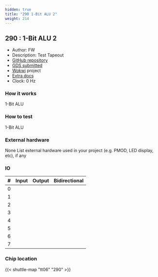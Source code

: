 ```yaml
---
hidden: true
title: "290 1-Bit ALU 2"
weight: 214
---
```


## 290 : 1-Bit ALU 2

* Author: FW
* Description: Test Tapeout
* [GitHub repository](https://github.com/aisvo1/TinyTapeoutTest)
* [GDS submitted](https://github.com/aisvo1/TinyTapeoutTest/actions/runs/8674062351)
* [Wokwi](https://wokwi.com/projects/395054466384583681) project
* [Extra docs]()
* Clock: 0 Hz

<!---

This file is used to generate your project datasheet. Please fill in the information below and delete any unused
sections.

You can also include images in this folder and reference them in the markdown. Each image must be less than
512 kb in size, and the combined size of all images must be less than 1 MB.
-->


### How it works

1-Bit ALU

### How to test

1-Bit ALU

### External hardware

None
List external hardware used in your project (e.g. PMOD, LED display, etc), if any


### IO

| #             | Input    | Output   | Bidirectional   |
| ------------- | -------- | -------- | --------------- |
| 0 |   |   |         |
| 1 |   |   |         |
| 2 |   |   |         |
| 3 |   |   |         |
| 4 |   |   |         |
| 5 |   |   |         |
| 6 |   |   |         |
| 7 |   |   |         |


### Chip location

{{< shuttle-map "tt06" "290" >}}
